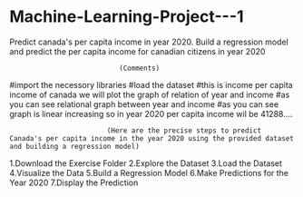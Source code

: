 # Machine-Learning-Project---1
Predict canada's per capita income in year 2020. Build a regression model and predict the per capita income for canadian citizens in year 2020

                               (Comments)
                
#import the necessory libraries
#load the dataset
#this is income per capita income of canada
we will plot the graph of relation of year and income
#as you can see relational graph between year and income
#as you can see graph is linear increasing so in year 2020 per capita income wil be 41288....

                            (Here are the precise steps to predict Canada's per capita income in the year 2020 using the provided dataset and building a regression model)
                            
1.Download the Exercise Folder
2.Explore the Dataset
3.Load the Dataset
4.Visualize the Data
5.Build a Regression Model
6.Make Predictions for the Year 2020
7.Display the Prediction
